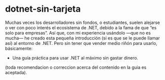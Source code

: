 # dotnet-sin-tarjeta
Muchas veces los desarrolladores sin fondos, o estudiantes, suelen alejarse o ver con poco interés el ecosistema de .NET, debido a la fama de que “es solo para empresas”.
Así que, con mi experiencia usándolo —que no es mucha— he creado esta pequeña introducción (si es que se le puede llamar así) al entorno de .NET.
Pero sin tener que vender medio riñón para usarlo, básicamente:

- Una guía práctica para usar .NET al máximo sin gastar dinero.

(toda recomendacion o correccion acerca del contenido en la guia es aceptada).
